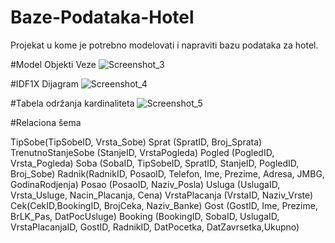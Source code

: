 # Baze-Podataka-Hotel

Projekat u kome je potrebno modelovati i napraviti bazu podataka za hotel.

#Model Objekti Veze
![Screenshot_3](https://user-images.githubusercontent.com/111191947/201307778-77bb86e9-63f7-4078-93d0-33c186c74d0a.png)

#IDF1X Dijagram
![Screenshot_4](https://user-images.githubusercontent.com/111191947/201307836-a389a998-bf84-4228-84ea-54dee5c72d2c.png)

#Tabela održanja kardinaliteta
![Screenshot_5](https://user-images.githubusercontent.com/111191947/201307855-946e6467-3b4b-4eea-a5a3-3db9f6c0d762.png)


#Relaciona šema

TipSobe(TipSobeID, Vrsta_Sobe)
Sprat (SpratID, Broj_Sprata)
TrenutnoStanjeSobe (StanjeID, VrstaPogleda)
Pogled (PogledID, Vrsta_Pogleda)
Soba (SobaID, TipSobeID, SpratID, StanjeID, PogledID, Broj_Sobe)
Radnik(RadnikID, PosaoID, Telefon, Ime, Prezime, Adresa, JMBG, GodinaRodjenja)
Posao (PosaoID, Naziv_Posla)
Usluga (UslugaID, Vrsta_Usluge, Nacin_Placanja, Cena)
VrstaPlacanja (VrstaID, Naziv_Vrste)
Cek(CekID,BookingID, BrojCeka, Naziv_Banke)
Gost (GostID, Ime, Prezime, BrLK_Pas, DatPocUsluge)
Booking (BookingID, SobaID, UslugaID, VrstaPlacanjaID, GostID, RadnikID, DatPocetka, DatZavrsetka,Ukupno)
